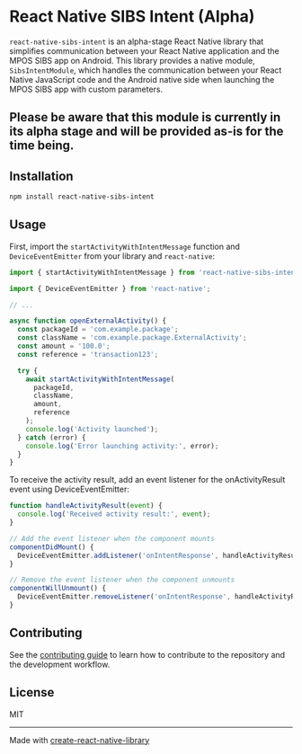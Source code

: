 # React Native SIBS Intent (Alpha)

`react-native-sibs-intent` is an alpha-stage React Native library that simplifies
communication between your React Native application and the MPOS SIBS app on Android.
This library provides a native module, `SibsIntentModule`, which handles the
communication between your React Native JavaScript code and the Android native side
when launching the MPOS SIBS app with custom parameters.

## Please be aware that this module is currently in its alpha stage and will be provided as-is for the time being.

## Installation

```sh
npm install react-native-sibs-intent
```

## Usage

First, import the `startActivityWithIntentMessage` function and `DeviceEventEmitter` from your library and `react-native`:

```js
import { startActivityWithIntentMessage } from 'react-native-sibs-intent';

import { DeviceEventEmitter } from 'react-native';

// ...

async function openExternalActivity() {
  const packageId = 'com.example.package';
  const className = 'com.example.package.ExternalActivity';
  const amount = '100.0';
  const reference = 'transaction123';

  try {
    await startActivityWithIntentMessage(
      packageId,
      className,
      amount,
      reference
    );
    console.log('Activity launched');
  } catch (error) {
    console.log('Error launching activity:', error);
  }
}
```

To receive the activity result, add an event listener for the onActivityResult event using DeviceEventEmitter:

```js
function handleActivityResult(event) {
  console.log('Received activity result:', event);
}

// Add the event listener when the component mounts
componentDidMount() {
  DeviceEventEmitter.addListener('onIntentResponse', handleActivityResult);
}

// Remove the event listener when the component unmounts
componentWillUnmount() {
  DeviceEventEmitter.removeListener('onIntentResponse', handleActivityResult);
}
```

## Contributing

See the [contributing guide](CONTRIBUTING.md) to learn how to contribute to the repository and the development workflow.

## License

MIT

---

Made with [create-react-native-library](https://github.com/callstack/react-native-builder-bob)
